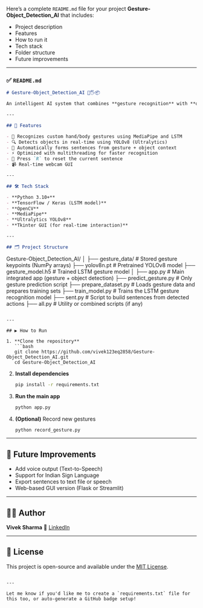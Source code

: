 Here’s a complete `README.md` file for your project **Gesture-Object\_Detection\_AI** that includes:

* Project description
* Features
* How to run it
* Tech stack
* Folder structure
* Future improvements

---

### ✅ `README.md`

```markdown
# Gesture-Object_Detection_AI 🤖🖐️📦

An intelligent AI system that combines **gesture recognition** with **object detection** to form meaningful sentences — ideal for assistive technology, smart classrooms, or gesture-driven interfaces.

---

## 🚀 Features

- 🧠 Recognizes custom hand/body gestures using MediaPipe and LSTM
- 🔍 Detects objects in real-time using YOLOv8 (Ultralytics)
- 💬 Automatically forms sentences from gesture + object context
- ⚡ Optimized with multithreading for faster recognition
- 🔁 Press `R` to reset the current sentence
- 📹 Real-time webcam GUI

---

## 🛠️ Tech Stack

- **Python 3.10+**
- **TensorFlow / Keras (LSTM model)**
- **OpenCV**
- **MediaPipe**
- **Ultralytics YOLOv8**
- **Tkinter GUI (for real-time interaction)**

---

## 🗂️ Project Structure

```

Gesture-Object\_Detection\_AI/
│
├── gesture\_data/               # Stored gesture keypoints (NumPy arrays)
├── yolov8n.pt                  # Pretrained YOLOv8 model
├── gesture\_model.h5            # Trained LSTM gesture model
│
├── app.py                      # Main integrated app (gesture + object detection)
├── predict\_gesture.py          # Only gesture prediction script
├── prepare\_dataset.py          # Loads gesture data and prepares training sets
├── train\_model.py              # Trains the LSTM gesture recognition model
├── sent.py                     # Script to build sentences from detected actions
├── all.py                      # Utility or combined scripts (if any)

````

---

## ▶️ How to Run

1. **Clone the repository**
   ```bash
   git clone https://github.com/vivek123eq2858/Gesture-Object_Detection_AI.git
   cd Gesture-Object_Detection_AI
````

2. **Install dependencies**

   ```bash
   pip install -r requirements.txt
   ```

3. **Run the main app**

   ```bash
   python app.py
   ```

4. **(Optional)** Record new gestures

   ```bash
   python record_gesture.py
   ```

---

## 📌 Future Improvements

* Add voice output (Text-to-Speech)
* Support for Indian Sign Language
* Export sentences to text file or speech
* Web-based GUI version (Flask or Streamlit)

---

## 👨‍💻 Author

**Vivek Sharma**
🔗 [LinkedIn](https://www.linkedin.com/in/vivek-sharma-0b5636361/)

---

## 📄 License

This project is open-source and available under the [MIT License](LICENSE).

```

---

Let me know if you'd like me to create a `requirements.txt` file for this too, or auto-generate a GitHub badge setup!
```
